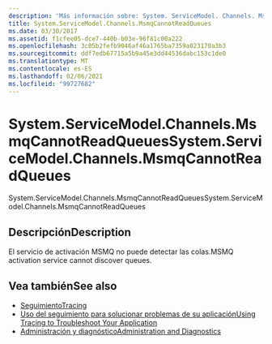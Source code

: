 ```yaml
---
description: 'Más información sobre: System. ServiceModel. Channels. MsmqCannotReadQueues'
title: System.ServiceModel.Channels.MsmqCannotReadQueues
ms.date: 03/30/2017
ms.assetid: f1cfee05-dce7-440b-b03e-96f81c00a222
ms.openlocfilehash: 3c05b2fefb9046af46a1765ba7359a023170a3b3
ms.sourcegitcommit: ddf7edb67715a5b9a45e3dd44536dabc153c1de0
ms.translationtype: MT
ms.contentlocale: es-ES
ms.lasthandoff: 02/06/2021
ms.locfileid: "99727682"
---
```

# <a name="systemservicemodelchannelsmsmqcannotreadqueues"></a><span data-ttu-id="608e9-103">System.ServiceModel.Channels.MsmqCannotReadQueues</span><span class="sxs-lookup"><span data-stu-id="608e9-103">System.ServiceModel.Channels.MsmqCannotReadQueues</span></span>

<span data-ttu-id="608e9-104">System.ServiceModel.Channels.MsmqCannotReadQueues</span><span class="sxs-lookup"><span data-stu-id="608e9-104">System.ServiceModel.Channels.MsmqCannotReadQueues</span></span>  
  
## <a name="description"></a><span data-ttu-id="608e9-105">Descripción</span><span class="sxs-lookup"><span data-stu-id="608e9-105">Description</span></span>  

 <span data-ttu-id="608e9-106">El servicio de activación MSMQ no puede detectar las colas.</span><span class="sxs-lookup"><span data-stu-id="608e9-106">MSMQ activation service cannot discover queues.</span></span>  
  
## <a name="see-also"></a><span data-ttu-id="608e9-107">Vea también</span><span class="sxs-lookup"><span data-stu-id="608e9-107">See also</span></span>

- [<span data-ttu-id="608e9-108">Seguimiento</span><span class="sxs-lookup"><span data-stu-id="608e9-108">Tracing</span></span>](index.md)
- [<span data-ttu-id="608e9-109">Uso del seguimiento para solucionar problemas de su aplicación</span><span class="sxs-lookup"><span data-stu-id="608e9-109">Using Tracing to Troubleshoot Your Application</span></span>](using-tracing-to-troubleshoot-your-application.md)
- [<span data-ttu-id="608e9-110">Administración y diagnóstico</span><span class="sxs-lookup"><span data-stu-id="608e9-110">Administration and Diagnostics</span></span>](../index.md)
